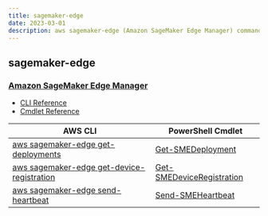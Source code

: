 ```yaml
---
title: sagemaker-edge
date: 2023-03-01
description: aws sagemaker-edge (Amazon SageMaker Edge Manager) command/cmdlet list.
---
```


## sagemaker-edge

### [Amazon SageMaker Edge Manager](https://aws.amazon.com/sagemaker/edge-manager/)

* [CLI Reference](https://docs.aws.amazon.com/cli/latest/reference/sagemaker-edge/index.html)
* [Cmdlet Reference](https://docs.aws.amazon.com/powershell/latest/reference/items/SagemakerEdgeManager_cmdlets.html)

|AWS CLI|PowerShell Cmdlet|
|----|----|
|[aws sagemaker-edge get-deployments](https://docs.aws.amazon.com/cli/latest/reference/sagemaker-edge/get-deployments.html)|[Get-SMEDeployment](https://docs.aws.amazon.com/powershell/latest/reference/items/Get-SMEDeployment.html)|
|[aws sagemaker-edge get-device-registration](https://docs.aws.amazon.com/cli/latest/reference/sagemaker-edge/get-device-registration.html)|[Get-SMEDeviceRegistration](https://docs.aws.amazon.com/powershell/latest/reference/items/Get-SMEDeviceRegistration.html)|
|[aws sagemaker-edge send-heartbeat](https://docs.aws.amazon.com/cli/latest/reference/sagemaker-edge/send-heartbeat.html)|[Send-SMEHeartbeat](https://docs.aws.amazon.com/powershell/latest/reference/items/Send-SMEHeartbeat.html)|

